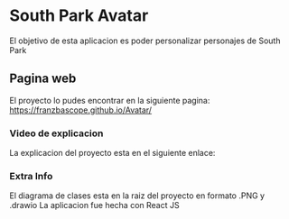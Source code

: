 # South Park Avatar

El objetivo de esta aplicacion es poder personalizar personajes de South Park

## Pagina web

El proyecto lo pudes encontrar en la siguiente pagina: https://franzbascope.github.io/Avatar/

### Video de explicacion

La explicacion del proyecto esta en el siguiente enlace:

### Extra Info

El diagrama de clases esta en la raiz del proyecto en formato .PNG y .drawio
La aplicacion fue hecha con React JS
